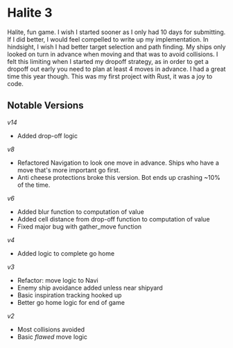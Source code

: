 # Halite 3
Halite, fun game. I wish I started sooner as I only had 10 days for submitting. If I did better, I would feel compelled to write up my implementation. In hindsight, I wish I had better target selection and path finding. My ships only looked on turn in advance when moving and that was to avoid collisions. I felt this limiting when I started my dropoff strategy, as in order to get a dropoff out early you need to plan at least 4 moves in advance. I had a great time this year though. This was my first project with Rust, it was a joy to code. 

## Notable Versions

*v14*
* Added drop-off logic


*v8*
* Refactored Navigation to look one move in advance. Ships who have a move that's more important go first.
* Anti cheese protections broke this version. Bot ends up crashing ~10% of the time.

*v6*
* Added blur function to computation of value
* Added cell distance from drop-off function to computation of value
* Fixed major bug with gather_move function

*v4*
* Added logic to complete go home 

*v3* 
* Refactor: move logic to Navi
* Enemy ship avoidance added unless near shipyard
* Basic inspiration tracking hooked up
* Better go home logic for end of game

*v2* 
* Most collisions avoided
* Basic _flawed_ move logic
